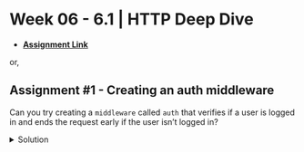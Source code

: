 # **Week 06 - 6.1 | HTTP Deep Dive**


- [**Assignment Link**](https://petal-estimate-4e9.notion.site/Assignment-Creating-an-auth-middleware-bb126573a45742469fb9db0f02940186)

or, 

## Assignment #1 - Creating an auth middleware

Can you try creating a `middleware` called `auth` that verifies if a user is logged in and ends the request early if the user isn’t logged in?

<details>
<summary>Solution</summary>

```js
function auth(req, res, next) {
    const token = req.headers.authorization;

    if (token) {
        jwt.verify(token, JWT_SECRET, (err, decoded) => {
            if (err) {
                res.status(401).send({
                    message: "Unauthorized"
                })
            } else {
                req.user = decoded;
                next();
            }
        })
    } else {
        res.status(401).send({
            message: "Unauthorized"
        })
    }
}

app.get("/me", auth, (req, res) => {
    const user = req.user;

    res.send({
        username: user.username
    })
});
```
</details>